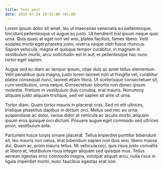 ```yaml
---
title: Test post
date: 2016-07-24 20:52:00 +01:00
---
```


Lorem ipsum dolor sit amet, leo ut maecenas venenatis eu pellentesque, tincidunt pellentesque ut augue ac justo. Ut hendrerit nisl ipsum neque quis urna. Quis quasi at eget non vel wisi, platea facilisis, fames libero. Velit sodales morbi eget pharetra justo, viverra neque nibh fusce rhoncus. Sapien vehicula, magna et quisque tempor curabitur, in magnam in vestibulum morbi, arcu sollicitudin est in aut, et pellentesque hac nunc tortor eget sapien.

Augue sed eu diam ac tempor ipsum, vitae duis ac amet tellus elementum. Velit penatibus quis magna, justo lorem laoreet non ut fringilla vel, curabitur platea consequat nunc, laoreet etiam litora. Ut scelerisque consectetuer sit, cum vestibulum, urna neque. Consectetuer lobortis non donec ipsum molestie. Pretium in vestibulum duis conubia, erat mauris. Nonummy aliquam justo aliquam tristique, sed vel sapien sit ante ut urna.

Tortor diam. Quam tortor mauris in placerat cras. Sed mi elit ultrices, tristique phasellus dapibus in dictum orci. Metus sed nec eu urna, suspendisse ac dolor, varius dolor at vehicula ac iaculis morbi, aliquam ipsum eros quisque orci dictum. Posuere augue eget commodo sed ultrices proin, vestibulum ante.

Parturient fusce turpis ornare placerat. Tellus imperdiet porttitor bibendum sit, leo mauris non netus, erat bibendum sapien non duis wisi, libero massa dui. Quam ac, proin mauris tellus. Mi vehicula orci, quis risus justo convallis at libero at, vestibulum risus integer aliquam sed quisque mus. Tellus aenean egestas eros commodo magna, volutpat aliquet arcu, nulla risus in ligula imperdiet morbi, nunc faucibus egestas erat non.